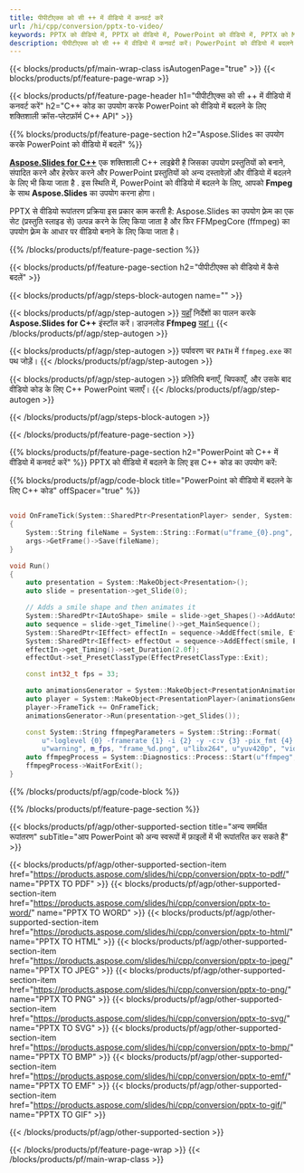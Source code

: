 ```yaml
---
title: पीपीटीएक्स को सी ++ में वीडियो में कनवर्ट करें
url: /hi/cpp/conversion/pptx-to-video/
keywords: PPTX को वीडियो में, PPTX को वीडियो में, PowerPoint को वीडियो में, PPTX को MP4 में, C++ API, C++ लाइब्रेरी में कन्वर्ट करें
description: पीपीटीएक्स को सी ++ में वीडियो में कनवर्ट करें। PowerPoint को वीडियो में बदलने के लिए C++ लाइब्रेरी API का उपयोग करें
---
```


{{< blocks/products/pf/main-wrap-class isAutogenPage="true" >}}
{{< blocks/products/pf/feature-page-wrap >}}

{{< blocks/products/pf/feature-page-header h1="पीपीटीएक्स को सी ++ में वीडियो में कनवर्ट करें" h2="C++ कोड का उपयोग करके PowerPoint को वीडियो में बदलने के लिए शक्तिशाली क्रॉस-प्लेटफ़ॉर्म C++ API" >}}

{{% blocks/products/pf/feature-page-section h2="Aspose.Slides का उपयोग करके PowerPoint को वीडियो में बदलें" %}}

[**Aspose.Slides for C++**](https://products.aspose.com/slides/hi/cpp/) एक शक्तिशाली C++ लाइब्रेरी है जिसका उपयोग प्रस्तुतियों को बनाने, संपादित करने और हेरफेर करने और PowerPoint प्रस्तुतियों को अन्य दस्तावेज़ों और वीडियो में बदलने के लिए भी किया जाता है . इस स्थिति में, PowerPoint को वीडियो में बदलने के लिए, आपको **Fmpeg** के साथ **Aspose.Slides** का उपयोग करना होगा।

PPTX से वीडियो रूपांतरण प्रक्रिया इस प्रकार काम करती है: Aspose.Slides का उपयोग फ़्रेम का एक सेट (प्रस्तुति स्लाइड से) उत्पन्न करने के लिए किया जाता है और फिर FFMpegCore (ffmpeg) का उपयोग फ़्रेम के आधार पर वीडियो बनाने के लिए किया जाता है।

{{% /blocks/products/pf/feature-page-section %}}

{{< blocks/products/pf/feature-page-section  h2="पीपीटीएक्स को वीडियो में कैसे बदलें" >}}

{{< blocks/products/pf/agp/steps-block-autogen name="" >}}

{{< blocks/products/pf/agp/step-autogen >}}
[यहाँ](https://docs.aspose.com/slides/cpp/installation/) निर्देशों का पालन करके **Aspose.Slides for C++** इंस्टॉल करें। डाउनलोड **Ffmpeg** [यहां।](https://ffmpeg.org/download.html)
{{< /blocks/products/pf/agp/step-autogen >}}

{{< blocks/products/pf/agp/step-autogen >}}
पर्यावरण चर `PATH` में `ffmpeg.exe` का पथ जोड़ें।
{{< /blocks/products/pf/agp/step-autogen >}}

{{< blocks/products/pf/agp/step-autogen >}}
प्रतिलिपि बनाएँ, चिपकाएँ, और उसके बाद वीडियो कोड के लिए C++ PowerPoint चलाएँ।
{{< /blocks/products/pf/agp/step-autogen >}}

{{< /blocks/products/pf/agp/steps-block-autogen >}}

{{< /blocks/products/pf/feature-page-section >}}

{{% blocks/products/pf/feature-page-section  h2="PowerPoint को C++ में वीडियो में कनवर्ट करें" %}}
PPTX को वीडियो में बदलने के लिए इस C++ कोड का उपयोग करें:

{{% blocks/products/pf/agp/code-block title="PowerPoint को वीडियो में बदलने के लिए C++ कोड" offSpacer="true" %}}
```c++

void OnFrameTick(System::SharedPtr<PresentationPlayer> sender, System::SharedPtr<FrameTickEventArgs> args)
{
    System::String fileName = System::String::Format(u"frame_{0}.png", sender->get_FrameIndex());
    args->GetFrame()->Save(fileName);
}

void Run()
{
    auto presentation = System::MakeObject<Presentation>();
    auto slide = presentation->get_Slide(0);

    // Adds a smile shape and then animates it
    System::SharedPtr<IAutoShape> smile = slide->get_Shapes()->AddAutoShape(ShapeType::SmileyFace, 110.0f, 20.0f, 500.0f, 500.0f);
    auto sequence = slide->get_Timeline()->get_MainSequence();
    System::SharedPtr<IEffect> effectIn = sequence->AddEffect(smile, EffectType::Fly, EffectSubtype::TopLeft, EffectTriggerType::AfterPrevious);
    System::SharedPtr<IEffect> effectOut = sequence->AddEffect(smile, EffectType::Fly, EffectSubtype::BottomRight, EffectTriggerType::AfterPrevious);
    effectIn->get_Timing()->set_Duration(2.0f);
    effectOut->set_PresetClassType(EffectPresetClassType::Exit);

    const int32_t fps = 33;

    auto animationsGenerator = System::MakeObject<PresentationAnimationsGenerator>(presentation);
    auto player = System::MakeObject<PresentationPlayer>(animationsGenerator, fps);
    player->FrameTick += OnFrameTick;
    animationsGenerator->Run(presentation->get_Slides());

    const System::String ffmpegParameters = System::String::Format(
        u"-loglevel {0} -framerate {1} -i {2} -y -c:v {3} -pix_fmt {4} {5}",
        u"warning", m_fps, "frame_%d.png", u"libx264", u"yuv420p", "video.mp4");
    auto ffmpegProcess = System::Diagnostics::Process::Start(u"ffmpeg", ffmpegParameters);
    ffmpegProcess->WaitForExit();
}
```
{{% /blocks/products/pf/agp/code-block %}}

{{% /blocks/products/pf/feature-page-section %}}

{{< blocks/products/pf/agp/other-supported-section title="अन्य समर्थित रूपांतरण" subTitle="आप PowerPoint को अन्य स्वरूपों में फ़ाइलों में भी रूपांतरित कर सकते हैं" >}}

{{< blocks/products/pf/agp/other-supported-section-item href="https://products.aspose.com/slides/hi/cpp/conversion/pptx-to-pdf/" name="PPTX TO PDF" >}}
{{< blocks/products/pf/agp/other-supported-section-item href="https://products.aspose.com/slides/hi/cpp/conversion/pptx-to-word/" name="PPTX TO WORD" >}}
{{< blocks/products/pf/agp/other-supported-section-item href="https://products.aspose.com/slides/hi/cpp/conversion/pptx-to-html/" name="PPTX TO HTML" >}}
{{< blocks/products/pf/agp/other-supported-section-item href="https://products.aspose.com/slides/hi/cpp/conversion/pptx-to-jpeg/" name="PPTX TO JPEG" >}}
{{< blocks/products/pf/agp/other-supported-section-item href="https://products.aspose.com/slides/hi/cpp/conversion/pptx-to-png/" name="PPTX TO PNG" >}}
{{< blocks/products/pf/agp/other-supported-section-item href="https://products.aspose.com/slides/hi/cpp/conversion/pptx-to-svg/" name="PPTX TO SVG" >}}
{{< blocks/products/pf/agp/other-supported-section-item href="https://products.aspose.com/slides/hi/cpp/conversion/pptx-to-bmp/" name="PPTX TO BMP" >}}
{{< blocks/products/pf/agp/other-supported-section-item href="https://products.aspose.com/slides/hi/cpp/conversion/pptx-to-emf/" name="PPTX TO EMF" >}}
{{< blocks/products/pf/agp/other-supported-section-item href="https://products.aspose.com/slides/hi/cpp/conversion/pptx-to-gif/" name="PPTX TO GIF" >}}

{{< /blocks/products/pf/agp/other-supported-section >}}

{{< /blocks/products/pf/feature-page-wrap >}}
{{< /blocks/products/pf/main-wrap-class >}}